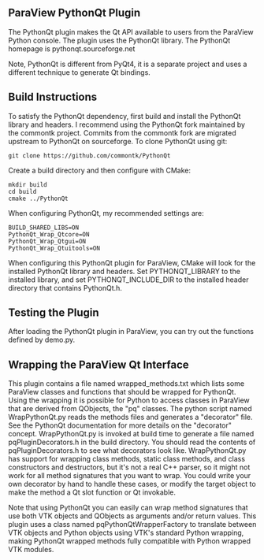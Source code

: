 ParaView PythonQt Plugin
------------------------

The PythonQt plugin makes the Qt API available to users from the ParaView
Python console.  The plugin uses the PythonQt library.  The PythonQt homepage
is pythonqt.sourceforge.net

Note, PythonQt is different from PyQt4, it is a separate project and uses a
different technique to generate Qt bindings.


Build Instructions
------------------

To satisfy the PythonQt dependency, first build and install the PythonQt
library and headers.  I recommend using the PythonQt fork maintained by
the commontk project.  Commits from the commontk fork are migrated upstream
to PythonQt on sourceforge.  To clone PythonQt using git:

    git clone https://github.com/commontk/PythonQt

Create a build directory and then configure with CMake:

    mkdir build
    cd build
    cmake ../PythonQt

When configuring PythonQt, my recommended settings are:

    BUILD_SHARED_LIBS=ON
    PythonQt_Wrap_Qtcore=ON
    PythonQt_Wrap_Qtgui=ON
    PythonQt_Wrap_Qtuitools=ON

When configuring this PythonQt plugin for ParaView, CMake will look for the
installed PythonQt library and headers.  Set PYTHONQT_LIBRARY to the installed
library, and set PYTHONQT_INCLUDE_DIR to the installed header directory that
contains PythonQt.h.


Testing the Plugin
------------------

After loading the PythonQt plugin in ParaView, you can try out the functions
defined by demo.py.


Wrapping the ParaView Qt Interface
----------------------------------

This plugin contains a file named wrapped_methods.txt which lists some ParaView
classes and functions that should be wrapped for PythonQt.  Using the wrapping it
is possible for Python to access classes in ParaView that are derived from QObjects,
the "pq" classes.  The python script named WrapPythonQt.py reads the methods files
and generates a "decorator" file.  See the PythonQt documentation for more details
on the "decorator" concept.  WrapPythonQt.py is invoked at build time to generate
a file named pqPluginDecorators.h in the build directory.  You should read the
contents of pqPluginDecorators.h to see what decorators look like.  WrapPythonQt.py
has support for wrapping class methods, static class methods, and class constructors
and destructors, but it's not a real C++ parser, so it might not work for all
method signatures that you want to wrap.  You could write your own decorator by hand
to handle these cases, or modify the target object to make the method a Qt slot
function or Qt invokable.

Note that using PythonQt you can easily can wrap method signatures that use both
VTK objects and QObjects as arguments and/or return values.  This plugin uses a
class named pqPythonQtWrapperFactory to translate between VTK objects and Python
objects using VTK's standard Python wrapping, making PythonQt wrapped methods
fully compatible with Python wrapped VTK modules.
